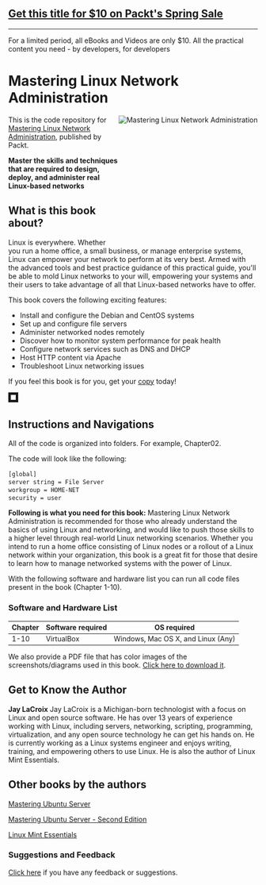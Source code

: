 ## [Get this title for $10 on Packt's Spring Sale](https://www.packt.com/B03919?utm_source=github&utm_medium=packt-github-repo&utm_campaign=spring_10_dollar_2022)
-----
For a limited period, all eBooks and Videos are only $10. All the practical content you need \- by developers, for developers

# Mastering Linux Network Administration

<a href="https://www.packtpub.com/networking-and-servers/mastering-linux-network-administration?utm_source=github&utm_medium=repository&utm_campaign=9781784399597 "><img src="https://d255esdrn735hr.cloudfront.net/sites/default/files/imagecache/ppv4_main_book_cover/B03919_Mastering%20Linux%20Network%20Administration_.jpg" alt="Mastering Linux Network Administration" height="256px" align="right"></a>

This is the code repository for [Mastering Linux Network Administration](https://www.packtpub.com/networking-and-servers/mastering-linux-network-administration?utm_source=github&utm_medium=repository&utm_campaign=9781784399597 ), published by Packt.

**Master the skills and techniques that are required to design, deploy, and administer real Linux-based networks**

## What is this book about?
Linux is everywhere. Whether you run a home office, a small business, or manage enterprise systems, Linux can empower your network to perform at its very best. Armed with the advanced tools and best practice guidance of this practical guide, you'll be able to mold Linux networks to your will, empowering your systems and their users to take advantage of all that Linux-based networks have to offer.

This book covers the following exciting features:
* Install and configure the Debian and CentOS systems 
* Set up and configure file servers 
* Administer networked nodes remotely 
* Discover how to monitor system performance for peak health 
* Configure network services such as DNS and DHCP 
* Host HTTP content via Apache 
* Troubleshoot Linux networking issues 

If you feel this book is for you, get your [copy](https://www.amazon.com/dp/1784399590) today!

<a href="https://www.packtpub.com/?utm_source=github&utm_medium=banner&utm_campaign=GitHubBanner"><img src="https://raw.githubusercontent.com/PacktPublishing/GitHub/master/GitHub.png" 
alt="https://www.packtpub.com/" border="5" /></a>

## Instructions and Navigations
All of the code is organized into folders. For example, Chapter02.

The code will look like the following:
```
[global]                                                                                            
server string = File Server
workgroup = HOME-NET
security = user
```

**Following is what you need for this book:**
Mastering Linux Network Administration is recommended for those who already understand the basics of using Linux and networking, and would like to push those skills to a higher level through real-world Linux networking scenarios. Whether you intend to run a home office consisting of Linux nodes or a rollout of a Linux network within your organization, this book is a great fit for those that desire to learn how to manage networked systems with the power of Linux.

With the following software and hardware list you can run all code files present in the book (Chapter 1-10).
### Software and Hardware List
| Chapter | Software required | OS required |
| -------- | ------------------------------------ | ----------------------------------- |
| 1-10 | VirtualBox | Windows, Mac OS X, and Linux (Any) |

We also provide a PDF file that has color images of the screenshots/diagrams used in this book. [Click here to download it](https://www.packtpub.com/sites/default/files/downloads/9597OS_ColorImages.pdf).

## Get to Know the Author
**Jay LaCroix**
Jay LaCroix is a Michigan-born technologist with a focus on Linux and open source software. He has over 13 years of experience working with Linux, including servers, networking, scripting, programming, virtualization, and any open source technology he can get his hands on. He is currently working as a Linux systems engineer and enjoys writing, training, and empowering others to use Linux. He is also the author of Linux Mint Essentials.

## Other books by the authors
[Mastering Ubuntu Server](https://www.packtpub.com/networking-and-servers/mastering-ubuntu-server?utm_source=github&utm_medium=repository&utm_campaign=9781785284526 )

[Mastering Ubuntu Server - Second Edition](https://www.packtpub.com/networking-and-servers/mastering-ubuntu-server-second-edition?utm_source=github&utm_medium=repository&utm_campaign=9781788997560 )

[Linux Mint Essentials](https://www.packtpub.com/networking-and-servers/linux-mint-essentials?utm_source=github&utm_medium=repository&utm_campaign=9781782168157 )

### Suggestions and Feedback
[Click here](https://docs.google.com/forms/d/e/1FAIpQLSdy7dATC6QmEL81FIUuymZ0Wy9vH1jHkvpY57OiMeKGqib_Ow/viewform) if you have any feedback or suggestions.


